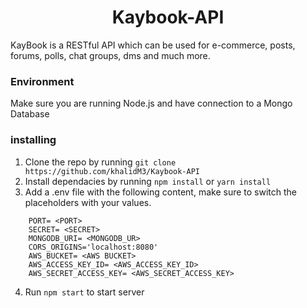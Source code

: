 <h1 align="center"> Kaybook-API </h1>

KayBook is a RESTful API which can be used for e-commerce, posts, forums, polls, chat groups, dms and much more.

### Environment
Make sure you are running Node.js and have connection to a Mongo Database

### installing
1. Clone the repo by running `git clone https://github.com/khalidM3/Kaybook-API`
2. Install dependacies by running `npm install` or `yarn install`
3. Add a .env file with the following content, make sure to switch the placeholders with your values. 
```
    PORT= <PORT>
    SECRET= <SECRET>
    MONGODB_URI= <MONGODB_UR>
    CORS_ORIGINS='localhost:8080'
    AWS_BUCKET= <AWS BUCKET>
    AWS_ACCESS_KEY_ID= <AWS_ACCESS_KEY_ID>
    AWS_SECRET_ACCESS_KEY= <AWS_SECRET_ACCESS_KEY>
```
4. Run `npm start` to start server
